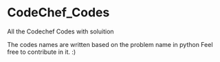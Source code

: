 # CodeChef_Codes
All the Codechef Codes with soluition 

The codes names are written based on the problem name in python
Feel free to contribute in it. :)

